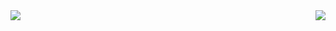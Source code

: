<img align="right" src="https://komarev.com/ghpvc/?username=MagomedovArthur&color=2ECC40&label=PROFILE+VIEWS"/>
<img src="https://github-readme-stats.vercel.app/api?username=MagomedovArthur&title_color=0074D9&text_color=E5C07B&icon_color=2ECC40&border_color=30363D&bg_color=161B22&show_icons=true&cache_seconds=1800&locale=ru&border_radius=5&hide=,issues,&count_private=true&include_all_commit=true"/>
